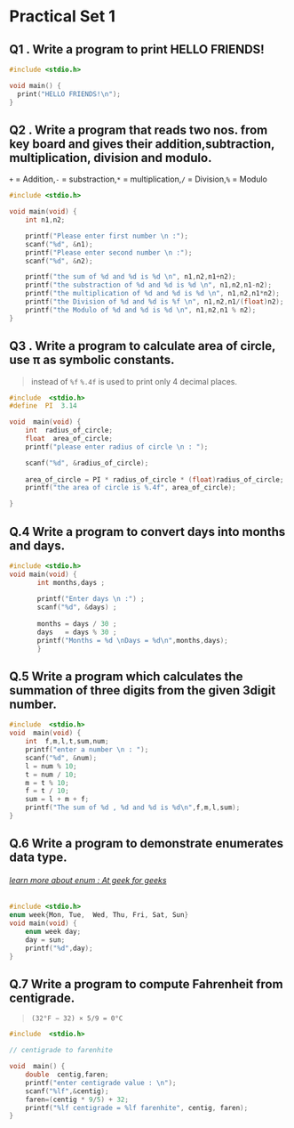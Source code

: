 # Practical Set 1
## Q1 . Write a program to print HELLO FRIENDS!
```c
#include <stdio.h>

void main() {
  print("HELLO FRIENDS!\n");
}
```

## Q2 . Write a program that reads two nos. from key board and gives their addition,subtraction, multiplication, division and modulo.
`+` = Addition,`-` = substraction,`*` = multiplication,`/` = Division,`%` = Modulo

```c
#include <stdio.h>

void main(void) {
    int n1,n2;

    printf("Please enter first number \n :");
    scanf("%d", &n1);
    printf("Please enter second number \n :");
    scanf("%d", &n2);

    printf("the sum of %d and %d is %d \n", n1,n2,n1+n2);
    printf("the substraction of %d and %d is %d \n", n1,n2,n1-n2);
    printf("the multiplication of %d and %d is %d \n", n1,n2,n1*n2);
    printf("the Division of %d and %d is %f \n", n1,n2,n1/(float)n2);
    printf("the Modulo of %d and %d is %d \n", n1,n2,n1 % n2);
}
```
## Q3 . Write a program to calculate area of circle, use π as symbolic constants.
> instead of `%f` `%.4f` is used to print only 4 decimal places. 
 


```c
#include  <stdio.h>
#define  PI  3.14

void  main(void) {
	int  radius_of_circle;
	float  area_of_circle;
	printf("please enter radius of circle \n : ");

	scanf("%d", &radius_of_circle);
	
	area_of_circle = PI * radius_of_circle * (float)radius_of_circle;
	printf("the area of circle is %.4f", area_of_circle);

}
```
## Q.4 Write a program to convert days into months and days.
```c
#include <stdio.h>
void main(void) {
	   int months,days ;                                    
                                                               
       printf("Enter days \n :") ;                                
       scanf("%d", &days) ;                                    
                                                               
       months = days / 30 ;                                    
       days   = days % 30 ;                                                                                         
       printf("Months = %d \nDays = %d\n",months,days);
       }
```
## Q.5 Write a program which calculates the summation of three digits from the given 3digit number.
```c
#include  <stdio.h>
void  main(void) {
	int  f,m,l,t,sum,num;
	printf("enter a number \n : ");
	scanf("%d", &num);
	l = num % 10;
	t = num / 10;
	m = t % 10;
	f = t / 10;
	sum = l + m + f;
	printf("The sum of %d , %d and %d is %d\n",f,m,l,sum);
}
```
## Q.6 Write a program to demonstrate enumerates data type.
###### [learn more about enum : At geek for geeks](https://www.geeksforgeeks.org/enumeration-enum-c/)

``` c
#include <stdio.h>
enum week{Mon, Tue,  Wed, Thu, Fri, Sat, Sun}
void main(void) {
	enum week day;
	day = sun;
	printf("%d",day);
}
```

## Q.7 Write a program to compute Fahrenheit from centigrade.
> `(32°F − 32) × 5/9 = 0°C`

```c
#include  <stdio.h>

// centigrade to farenhite

void  main() {
	double  centig,faren;
	printf("enter centigrade value : \n");
	scanf("%lf",&centig);
	faren=(centig * 9/5) + 32;
	printf("%lf centigrade = %lf farenhite", centig, faren);
}
```
 
